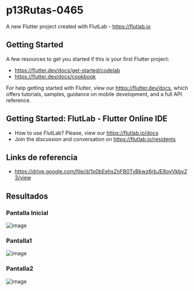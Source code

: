 # p13Rutas-0465

A new Flutter project created with FlutLab - https://flutlab.io

## Getting Started

A few resources to get you started if this is your first Flutter project:

- https://flutter.dev/docs/get-started/codelab
- https://flutter.dev/docs/cookbook

For help getting started with Flutter, view our
https://flutter.dev/docs, which offers tutorials,
samples, guidance on mobile development, and a full API reference.

## Getting Started: FlutLab - Flutter Online IDE

- How to use FlutLab? Please, view our https://flutlab.io/docs
- Join the discussion and conversation on https://flutlab.io/residents

## Links de referencia
- https://drive.google.com/file/d/1p0bEehsZnFB0TvBkwz6rbJE8oyVkbv23/view

## Resultados
### Pantalla Inicial
![image](https://github.com/BerthaAreliFuentesRodriguez/Rutas-6J-0465/assets/143548448/e8200fd0-92bd-4b31-bb79-90f596ae761a)
### Pantalla1
![image](https://github.com/BerthaAreliFuentesRodriguez/Rutas-6J-0465/assets/143548448/857bb887-445a-4b9e-b013-3c29f6983445)
### Pantalla2
![image](https://github.com/BerthaAreliFuentesRodriguez/Rutas-6J-0465/assets/143548448/b0c6382b-0ef6-4a39-939e-bbc4b08a2f0b)
